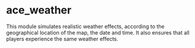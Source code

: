 ace_weather
===========

This module simulates realistic weather effects, according to the geographical location of the map, the date and time.
It also ensures that all players experience the same weather effects.
